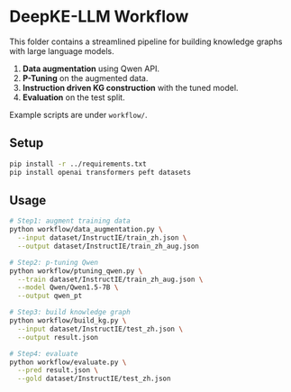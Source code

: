 # DeepKE-LLM Workflow

This folder contains a streamlined pipeline for building knowledge graphs with large language models.

1. **Data augmentation** using Qwen API.
2. **P-Tuning** on the augmented data.
3. **Instruction driven KG construction** with the tuned model.
4. **Evaluation** on the test split.

Example scripts are under `workflow/`.

## Setup
```bash
pip install -r ../requirements.txt
pip install openai transformers peft datasets
```

## Usage
```bash
# Step1: augment training data
python workflow/data_augmentation.py \
  --input dataset/InstructIE/train_zh.json \
  --output dataset/InstructIE/train_zh_aug.json

# Step2: p-tuning Qwen
python workflow/ptuning_qwen.py \
  --train dataset/InstructIE/train_zh_aug.json \
  --model Qwen/Qwen1.5-7B \
  --output qwen_pt

# Step3: build knowledge graph
python workflow/build_kg.py \
  --input dataset/InstructIE/test_zh.json \
  --output result.json

# Step4: evaluate
python workflow/evaluate.py \
  --pred result.json \
  --gold dataset/InstructIE/test_zh.json
```
